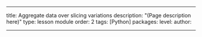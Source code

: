 ---

title: Aggregate data over slicing variations
description: "(Page description here)"
type: lesson module
order: 2
tags: [Python]
packages: 
level: 
author: 

---